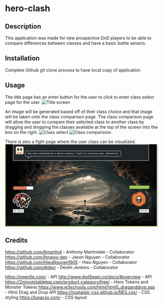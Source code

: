 # hero-clash

## Description

This application was made for new prospective DnD players to be able to compare differences between classes and have a basic battle senario.

## Installation

Complete Github git clone process to have local copy of application

## Usage

The title page has an enter button for the user to click to enter class select page for the user.
![Title screen](./Assets/Images/Screenshot/Title-screen.png)

An image will be generated based off of their class choice and that image will be taken onto the class comparison page. The class comparison page will allow the user to compare their selected class to another class by dragging and dropping the classes available at the top of the screen into the box on the right. 
![Class select](./Assets/Images/Screenshot/Creation.png)
![Class comparision](./Assets/Images/Screenshot/Comparison.png)

There is also a fight page where the user class can be visualized.
![Fight screen](./Assets/Images/Screenshot/Fight.png)

## Credits

https://github.com/Amartind - Anthony Martindale - Collaborator
https://github.com/jhnwoo-dev - Jason Nguyen - Collaborator
https://github.com/HieuNguyen1905 - Hieu Nguyen - Collaborator
https://github.com/djdevj - Devlin Jenkins - Collaborator 

https://open5e.com/ - API
http://www.dnd5eapi.co/docs/#overview - API
https://2minutetabletop.com/product-category/free/ - Hero Tokens and Monster Tokens
https://www.w3schools.com/html/html5_draganddrop.asp - Html Drag and Drop API
https://nostalgic-css.github.io/NES.css/ - CSS styling
https://luxacss.com/ - CSS layout
